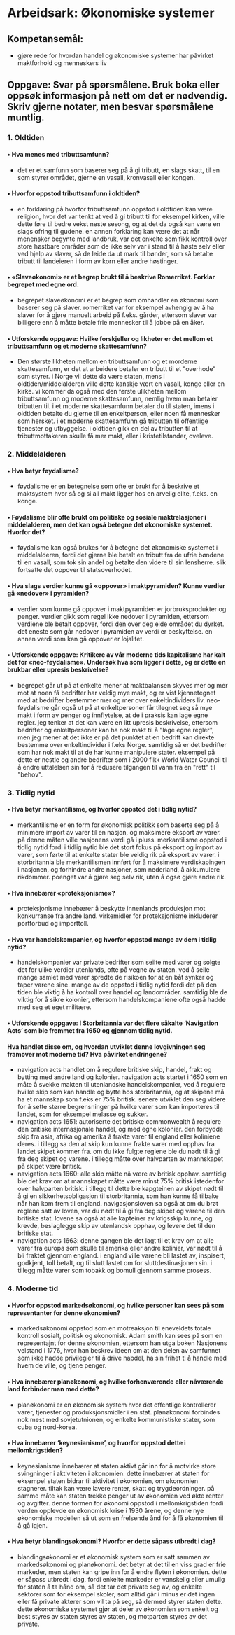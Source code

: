# Arbeidsark: Økonomiske systemer
## Kompetansemål: 
- gjøre rede for hvordan handel og økonomiske systemer har påvirket maktforhold og menneskers liv

## Oppgave: Svar på spørsmålene. Bruk boka eller oppsøk informasjon på nett om det er nødvendig. Skriv gjerne notater, men besvar spørsmålene muntlig.
### 1. Oldtiden
#### • Hva menes med tributtsamfunn?
- det er et samfunn som baserer seg på å gi tributt, en slags skatt, til en som styrer området, gjerne en vasall, kronvasall eller kongen.
#### • Hvorfor oppstod tributtsamfunn i oldtiden?
- en forklaring på hvorfor tributtsamfunn oppstod i oldtiden kan være religion, hvor det var tenkt at ved å gi tributt til for eksempel kirken, ville dette føre til bedre vekst neste sesong, og at
    det da også kan være en slags ofring til gudene. en annen forklaring kan være det at når menensker begynte med landbruk, var det enkelte som fikk kontroll over store høstbare områder som de ikke
    selv var i stand til å høste selv eller ved hjelp av slaver, så de leide da ut mark til bønder, som så betalte tributt til landeieren i form av korn eller andre høstinger.
#### • «Slaveøkonomi» er et begrep brukt til å beskrive Romerriket. Forklar begrepet med egne ord.
- begrepet slaveøkonomi er et begrep som omhandler en økonomi som baserer seg på slaver. romerriket var for eksempel avhengig av å ha slaver for å gjøre manuelt arbeid på f.eks. gårder, ettersom slaver
    var billigere enn å måtte betale frie mennesker til å jobbe på en åker.
#### • Utforskende oppgave: Hvilke forskjeller og likheter er det mellom et tributtsamfunn og et moderne skattesamfunn?
- Den største likheten mellom en tributtsamfunn og et morderne skattesamfunn, er det at arbeidere betaler en tributt til et "overhode" som styrer. 
    i Norge vil dette da være staten, mens i oldtiden/middelalderen ville dette kanskje vært en vasall, konge eller en kirke. vi kommer da også med den første ulikheten mellom tributtsamfunn og moderne
    skattesamfunn, nemlig hvem man betaler tributten til. i et moderne skattesamfunn betaler du til staten, imens i oldtiden betalte du gjerne til en enkeltperson, eller noen få mennesker som hersket.
    i et moderne skattesamfunn gå tributten til offentlige tjenester og utbyggelse. i oldtiden gikk en del av tributten til at tributtmottakeren skulle få mer makt, eller i kristetilstander, oveleve.

### 2. Middelalderen
#### • Hva betyr føydalisme?
- føydalisme er en betegnelse som ofte er brukt for å beskrive et maktsystem hvor så og si all makt ligger hos en arvelig elite, f.eks. en konge.
#### • Føydalisme blir ofte brukt om politiske og sosiale maktrelasjoner i middelalderen, men det kan også betegne det økonomiske systemet. Hvorfor det?
- føydalisme kan også brukes for å betegne det økonomiske systemet i middelalderen, fordi det gjerne ble betalt en tributt fra de ufrie bøndene til en vasall, som tok sin andel og betalte den videre
    til sin lensherre. slik fortsatte det oppover til statsoverhodet.
#### • Hva slags verdier kunne gå «oppover» i maktpyramiden? Kunne verdier gå «nedover» i pyramiden?
- verdier som kunne gå oppover i maktpyramiden er jorbruksprodukter og penger. verdier gikk som regel ikke nedover i pyramiden, ettersom verdiene ble betalt oppover, fordi den over deg eide området du dyrket.
    det eneste som går nedover i pyramiden av verdi er beskyttelse. en annen verdi som kan gå oppover er lojalitet.
#### • Utforskende oppgave: Kritikere av vår moderne tids kapitalisme har kalt det for «neo-føydalisme». Undersøk hva som ligger i dette, og er dette en brukbar eller upresis beskrivelse?
- begrepet går ut på at enkelte mener at maktbalansen skyves mer og mer mot at noen få bedrifter har veldig mye makt, og er vist kjennetegnet med at bedrifter bestemmer mer og mer over
    enkeltindividers liv. neo-føydalisme går også ut på at enkeltpersoner får tilegnet seg så mye makt i form av penger og innflytelse, at de i praksis kan lage egne regler.
    jeg tenker at det kan være en litt upresis beskrivelse, ettersom bedrifter og enkeltpersoner kan ha nok makt til å "lage egne regler", men jeg mener at det ikke er på det punktet at en
    bedrift kan direkte bestemme over enkeltindivider i f.eks Norge. samtidig så er det bedrifter som har nok makt til at de har kunne manipulere stater. eksempel på dette er nestle og andre bedrifter
    som i 2000 fikk World Water Council til å endre uttalelsen sin for å redusere tilgangen til vann fra en "rett" til "behov".

### 3. Tidlig nytid
#### • Hva betyr merkantilisme, og hvorfor oppstod det i tidlig nytid?
- merkantilisme er en form for økonomisk politikk som baserte seg på å minimere import av varer til en nasjon, og maksimere eksport av varer. på denne måten ville nasjonens verdi gå i pluss.
    merkantilisme oppstod i tidlig nytid fordi i tidlig nytid ble det stort fokus på eksport og import av varer, som førte til at enkelte stater ble veldig rik på eksport av varer. i storbritannia ble
    merkantilismen innført for å maksimere verdiskapingen i nasjonen, og forhindre andre nasjoner, som nederland, å akkumulere rikdommer. poenget var å gjøre seg selv rik, uten å ogsø gjøre andre rik.
#### • Hva innebærer «proteksjonisme»?
- proteksjonisme innebærer å beskytte innenlands produksjon mot konkurranse fra andre land. virkemidler for proteksjonisme inkluderer portforbud og importtoll.
#### • Hva var handelskompanier, og hvorfor oppstod mange av dem i tidlig nytid?
- handelskompanier var private bedrifter som seilte med varer og solgte det for ulike verdier utenlands, ofte på vegne av staten. ved å seile mange samlet med varer spredte de risikoen for at
    en båt synker og taper varene sine. mange av de oppstod i tidlig nytid fordi det på den tiden ble viktig å ha kontroll over handel og landområder. samtidig ble de viktig for å sikre kolonier, ettersom
    handelskompaniene ofte også hadde med seg et eget militære.
#### • Utforskende oppgave: I Storbritannia var det flere såkalte ‘Navigation Acts’ som ble fremmet fra 1650 og gjennom tidlig nytid. 
#### Hva handlet disse om, og hvordan utviklet denne lovgivningen seg framover mot moderne tid? Hva påvirket endringene?
- navigation acts handlet om å regulere britiske skip, handel, frakt og bytting med andre land og kolonier. navigation acts startet i 1650 som en måte å svekke makten til utenlandske handelskompanier, ved å
    regulere hvilke skip som kan handle og bytte hos storbritannia, og at skipene må ha et mannskap som f.eks er 75% britisk. senere utviklet den seg videre for å sette større begrensninger på hvilke varer
    som kan importeres til landet, som for eksempel melasse og sukker.
- navigation acts 1651: autoriserte det britiske commonwealth å regulere den britiske internasjonale handel, og med egne kolonier. den forbydde skip fra asia, afrika og amerika å frakte varer til
    england eller koliniene deres. i tillegg sa den at skip kun kunne frakte varer med opphav fra landet skipet kommer fra. om du ikke fulgte reglene ble du nødt til å gi fra deg skipet og varene.
    i tillegg måtte over halvparten av mannskapet på skipet være britisk.
- navigation acts 1660: alle skip måtte nå være av britisk opphav. samtidig ble det krav om at mannskapet måtte være minst 75% britisk istedenfor over halvparten britisk. i tillegg til dette ble kapgteinen
    av skipet nødt til å gi en sikkerhetsobligasjon til storbritannia, som han kunne få tilbake når han kom frem til england. navigasjonsloven sa også at om du brøt reglene satt av loven, var du
    nødt til å gi fra deg skipet og varene til den britiske stat. lovene sa også at alle kapteiner av krigsskip kunne, og krevde, beslaglegge skip av utenlandsk opphav, og levere det til den britiske stat.
- navigation acts 1663: denne gangen ble det lagt til et krav om at alle varer fra europa som skulle til amerika eller andre kolinier, var nødt til å bli fraktet gjennom england. i england ville varene
    bli lastet av, inspisert, godkjent, toll betalt, og til slutt lastet om for sluttdestinasjonen sin. i tillegg måtte varer som tobakk og bomull gjennom samme prosess.

### 4. Moderne tid
#### • Hvorfor oppstod markedsøkonomi, og hvilke personer kan sees på som representanter for denne økonomien?
- markedsøkonomi oppstod som en motreaksjon til eneveldets totale kontroll sosialt, politisk og økonomisk. Adam smith kan sees på som en representajnt for denne økonomien, ettersom han utga boken
    Nasjonens velstand i 1776, hvor han beskrev ideen om at den delen av samfunnet som ikke hadde privilegier til å drive habdel, ha sin frihet ti å handle med hvem de ville, og tjene penger.
#### • Hva innebærer planøkonomi, og hvilke forhenværende eller nåværende land forbinder man med dette?
- planøkonomi er en økonomisk system hvor det offentlige kontrollerer varer, tjenester og produksjonsmidler i en stat. planøkonomi forbindes nok mest med sovjetutnionen, og enkelte kommunistiske stater,
    som cuba og nord-korea.
#### • Hva innebærer ‘keynesianisme’, og hvorfor oppstod dette i mellomkrigstiden?
- keynesianisme innebærer at staten aktivt går inn for å motvirke store svingninger i aktiviteten i økonomien. dette innebærer at staten for eksempel staten bidrar til aktivitet i økonomien, om økonomien
    stagnerer. tiltak kan være lavere renter, skatt og trygdeordninger. på samme måte kan staten trekke penger ut av økonomien ved økte renter og avgifter. denne formen for økonomi oppstod i mellomkrigstiden
    fordi verden opplevde en økonomisk krise i 1930 årene, og denne nye økonomiske modellen så ut som en frelsende ånd for å få økonomien til å gå igjen.
#### • Hva betyr blandingsøkonomi? Hvorfor er dette såpass utbredt i dag?
- blandingsøkonomi er et økonomisk system som er satt sammen av markedsøkonomi og planøkonomi. det betyr at det til en viss grad er frie markeder, men staten kan gripe inn for å endre flyten i økonomien.
    dette er såpass utbredt i dag, fordi enkelte markeder er vanskelig eller umulig for staten å ta hånd om, så det tar det private seg av, og enkelte sektorer som for eksempel skoler, som alltid går i minus
    er det ingen eller få private aktører som vil ta på seg, så dermed styrer staten dette. dette økonomiske systemet gjør at deler av økonomien som enkelt og best styres av staten styres av staten, og 
    motparten styres av det private.

